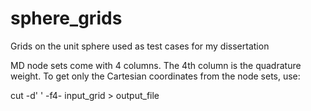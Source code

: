 sphere_grids
============

Grids on the unit sphere used as test cases for my dissertation



MD node sets come with 4 columns. The 4th column is the quadrature weight. 
To get only the Cartesian coordinates from the node sets, use: 

cut -d' ' -f4- input_grid > output_file

